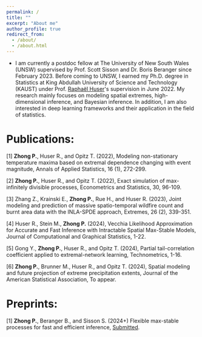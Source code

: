 ```yaml
---
permalink: /
title: ""
excerpt: "About me"
author_profile: true
redirect_from: 
  - /about/
  - /about.html
---
```


* I am currently a postdoc fellow at The University of New South Wales (UNSW) supervised by Prof. Scott Sisson and Dr. Boris Beranger since February 2023. Before coming to UNSW, I earned my Ph.D. degree in Statistics at King Abdullah University of Science and Technology (KAUST) under Prof. [Raphaël Huser](https://cemse.kaust.edu.sa/stat/people/person/raphael-huser)'s supervision in June 2022. My research mainly focuses on modeling spatial extremes, high-dimensional inference, and Bayesian inference. In addition, I am also interested in deep learning frameworks and their application in the field of statistics. 

Publications:
===
[1] **Zhong P.**, Huser R., and Opitz T. (2022), Modeling non-stationary temperature maxima based on extremal dependence changing with event magnitude, Annals of Applied Statistics, 16 (1), 272-299.

[2] **Zhong P.**, Huser R., and Opitz T. (2022), Exact simulation of max-infinitely divisible processes, Econometrics and Statistics, 30, 96-109.

[3] Zhang Z., Krainski E., **Zhong P.**, Rue H., and Huser R. (2023), Joint modeling and prediction of massive spatio-temporal wildfire count and burnt area data with the INLA-SPDE approach, Extremes, 26 (2), 339-351.

[4] Huser R., Stein M., **Zhong P.** (2024), Vecchia Likelihood Approximation for Accurate and Fast Inference with Intractable Spatial Max-Stable Models, Journal of Computational and Graphical Statistics, 1-22.

[5] Gong Y., **Zhong P.**, Huser R., and Opitz T. (2024), Partial tail-correlation coefficient applied to extremal-network learning, Technometrics, 1-16.

[6] **Zhong P.**, Brunner M., Huser R., and Opitz T. (2024), Spatial modeling and future projection of extreme precipitation extents, Journal of the American Statistical Association, To appear.

Preprints:
===
[1] **Zhong P.**, Beranger B., and Sisson S. (2024+) Flexible max-stable processes for fast and efficient inference, [Submitted](https://arxiv.org/abs/2407.13958).
